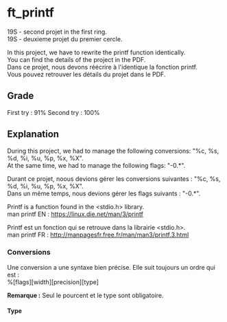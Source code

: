 # ft_printf
19S - second projet in the first ring.  
19S - deuxieme projet du premier cercle.  
  
In this project, we have to rewrite the printf function identically.  
You can find the details of the project in the PDF.  
Dans ce projet, nous devons réécrire à l'identique la fonction printf.  
Vous pouvez retrouver les détails du projet dans le PDF.  
  
## Grade

First try : 91%
Second try : 100%

## Explanation

During this project, we had to manage the following conversions: "%c, %s, %d, %i, %u, %p, %x, %X".  
At the same time, we had to manage the following flags: "-0.*".  
  
Durant ce projet, noous devions gérer les conversions suivantes : "%c, %s, %d, %i, %u, %p, %x, %X".  
Dans un même temps, nous devions gérer les flags suivants : "-0.*".  
  
Printf is a function found in the <stdio.h> library.  
man printf EN : https://linux.die.net/man/3/printf  
  
Printf est un fonction qui se retrouve dans la librairie <stdio.h>.  
man printf FR : http://manpagesfr.free.fr/man/man3/printf.3.html  
  
### Conversions

Une conversion a une syntaxe bien précise. Elle suit toujours un ordre qui est :  
%[flags][width][precision][type]  
  
**Remarque :** Seul le pourcent et le type sont obligatoire.  

#### Type 




